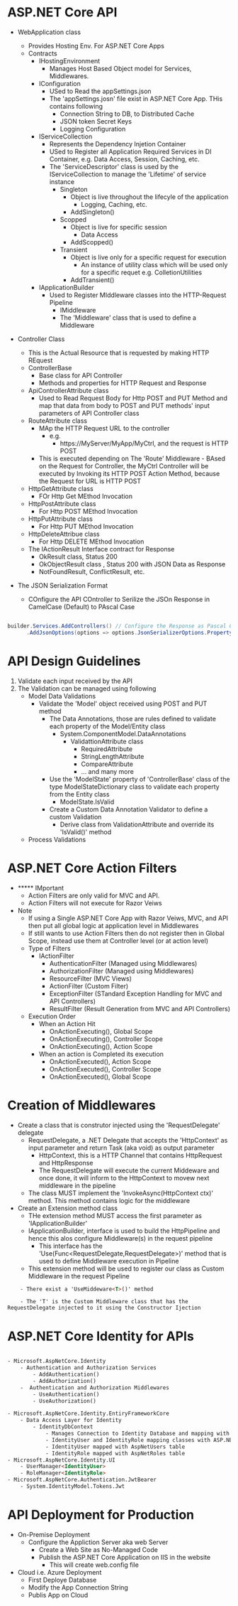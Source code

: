 # ASP.NET Core API

- WebApplication class
	- Provides Hosting Env. For ASP.NET Core Apps
	- Contracts
		- IHostingEnvironment
			- Manages Host Based Object model for Services, Middlewares.
		- IConfiguration
			- USed to Read the appSettings.json
			-  The 'appSettings.josn' file exist in ASP.NET Core App. THis contains following
				- Connection String to DB, to Distributed Cache
				- JSON token Secret Keys
				- Logging Configuration
		- IServiceCollection
			- Represents the Dependency Injetion Container
			- USed to Register all Application Required Services in DI Container, e.g. Data Access, Session, Caching, etc.
			- The 'ServiceDescriptor' class is used by the IServiceCollection to manage the 'Lifetime' of service instance
				- Singleton
					- Object is live throughout the lifecyle of the application
						- Logging, Caching, etc.
					- AddSingleton()
				- Scopped
					- Object is live for specific session
						- Data Access
					- AddScopped()
				- Transient
					- Object is live only for a specific request for execution
						- An instance of utility class which will be used only for a specific requet e.g. ColletionUtilities 
					- AddTransient()
		- IApplicationBuilder
			- Used to Register MIddleware classes into the HTTP-Request Pipeline
				- IMiddleware
				- The 'Middleware' class that is used to define a Middleware
- Controller Class
	- This is the Actual Resource that is requested by making HTTP REquest
	- ControllerBase
		- Base class for API Controller
		- Methods and properties for HTTP Request and Response
	- ApiControllerAttribute class
		- Used to Read Request Body for Http POST and PUT Method and map that data from body to POST and PUT methods' input parameters of API Controller class
	- RouteAttribute class
		- MAp the HTTP Request URL to the controller
			- e.g.
				- https://MyServer/MyApp/MyCtrl, and the request is HTTP POST
		- This is executed depending on The 'Route' Middleware
				- BAsed on the Request for Controller, the MyCtrl Controller will be executed by Invoking its HTTP POST Action Method, because the Request for URL is HTTP POST 
	- HttpGetAttribute class
		- FOr Http Get MEthod Invocation
	- HttpPostAttribute class
		- For Http POST MEthod Invocation
	- HttpPutAttribute class
		- For Http PUT MEthod Invocation
	- HttpDeleteAttribue class
		- For Http DELETE MEthod Invocation
	- The IActionResult Interface contract for Response
		- OkResult class, Status 200
		- OkObjectResult class , Status 200 with JSON Data as Response
		- NotFoundResult, ConflictResult, etc.

- The JSON Serialization Format
	- COnfigure the API COntroller to Serilize the JSOn Response in CamelCase (Default)	to PAscal Case
````csharp

builder.Services.AddControllers() // Configure the Response as Pascal Case instead of Camel Case
      .AddJsonOptions(options => options.JsonSerializerOptions.PropertyNamingPolicy = null) ;
````


# API Design Guidelines

1. Validate each input received by the API
2. The Validation can be managed using following
	- Model Data Validations
		- Validate the 'Model' object received using POST and PUT method
			- The Data Annotations, those are rules defined to validate each property of the Model/Entity class
				- System.ComponentModel.DataAnnotations
					- ValidattionAttribute class
						- RequiredAttribute
						- StringLengthAttribute
						- CompareAttribute
						- ... and many more
			- Use the 'ModelState' property of 'ControllerBase' class of the type ModelStateDictionary class to validate each property from the Entity class 
				- ModelState.IsValid
			- Create a Custom Data Annotation Validator to define a custom Validation
				- Derive class from ValidationAttribute and override its 'IsValid()' method 
	- Process Validations


# ASP.NET Core Action Filters

- ***** IMportant
	- Action Filters are only valid for MVC and API.
	- Action Filters will not execute for Razor Veiws
- Note
	- If using a Single ASP.NET Core App with Razor Veiws, MVC, and API then put all global logic at application level in Middlewares
	- If still wants to use Action Filters then do not register then in Global Scope, instead use them at Controller level (or at action level)
	- Type of Filters
		- IActionFilter
			- AuthenticationFilter (Managed using Middlewares)
			- AuthorizationFilter (Managed using Middlewares)
			- ResourceFilter (MVC Views)
			- ActionFilter (Custom Filter)
			- ExceptionFilter (STandard Exception Handling for MVC and API Controllers)
			- ResultFilter (Result Generation from MVC and API Controllers)
	- Execution Order
		- When an Action Hit 	
			- OnActionExecuting(), Global Scope 
			- OnActionExecuting(), Controller Scope 
			- OnActionExecuting(), Action Scope 
		- When an action is Completed its execution
			- OnActionExecuted(), Action Scope
			- OnActionExecuted(), Controller Scope
			- OnActionExecuted(), Global Scope

# Creation of Middlewares

- Create a class that is construtor injected using the 'RequestDelegate' delegate
	- RequestDelegate, a .NET Delegate that accepts the 'HttpContext' as input parameter and return Task (aka void) as output parameter	 
		- HttpContext, this is a HTTP Channel that contains HttpRequest and HttpResponse
		- The RequestDelegate will execute the current Middeware and once done, it will inform to the HttpContext to movew next middleware in the pipeline
	- The class MUST implement the 'InvokeAsync(HttpContext ctx)' method. This method contains logic for the middleware  
- Create an Extension method class
	- THe extension method MUST access the first parameter as 'IApplicationBuilder'
	- IApplicationBuilder, interface is used to build the HttpPipeline and hence this alos configure Middleware(s) in the request pipeline
		- This interface has the 'Use(Func<RequestDelegate,RequestDelegate>)' method that is used  to define Middleware execution in Pipeline
	- This extension method will be used to register our class as Custom Middleware in the request Pipeline 
````html 
	- There exist a 'UseMiddeware<T>()' method
````		
		- The 'T' is the Custom Middleware class that has the RequestDelegate injected to it using the Constructor Ijection 


# ASP.NET Core Identity for APIs
````html

- Microsoft.AspNetCore.Identity
	- Authentication and Authorization Services
		- AddAuthentication()
		- AddAuthorization()
	-  Authentication and Authorization Middlewares
		- UseAuthentication()
		- UseAuthorization()

- Microsoft.AspNetCore.Identity.EntiryFrameworkCore
	- Data Access Layer for Identity
		- IdentityDbContext
			- Manages Connection to Identity Database and mapping with ASP.NET Core Identity Tables
			- IdentityUser and IdentityRole mapping classes with ASP.NET Core Identity Tables 
			- IdentityUser mapped with AspNetUsers table
			- IdentityRole mapped with AspNetRoles table
- Microsoft.AspNetCore.Identity.UI
	- UserManager<IdentityUser> 
	- RoleManager<IdentityRole>
- Microsoft.AspNetCore.Authentication.JwtBearer
	- System.IdentityModel.Tokens.Jwt 

````

# API Deployment for Production

- On-Premise Deployment
	- Configure the Appliction Server aka web Server
		- Create a Web Site as No-Managed Code
		- Publish the ASP.NET Core Application on IIS in the website
			- This will create web.config file 
- Cloud i.e. Azure Deployment
	- First Deploye Database
	- Modify the App Connection String
	- Publis App on Cloud
		